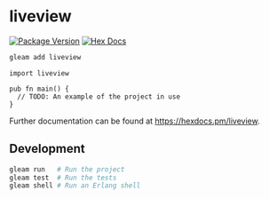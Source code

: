# liveview

[![Package Version](https://img.shields.io/hexpm/v/liveview)](https://hex.pm/packages/liveview)
[![Hex Docs](https://img.shields.io/badge/hex-docs-ffaff3)](https://hexdocs.pm/liveview/)

```sh
gleam add liveview
```
```gleam
import liveview

pub fn main() {
  // TODO: An example of the project in use
}
```

Further documentation can be found at <https://hexdocs.pm/liveview>.

## Development

```sh
gleam run   # Run the project
gleam test  # Run the tests
gleam shell # Run an Erlang shell
```
